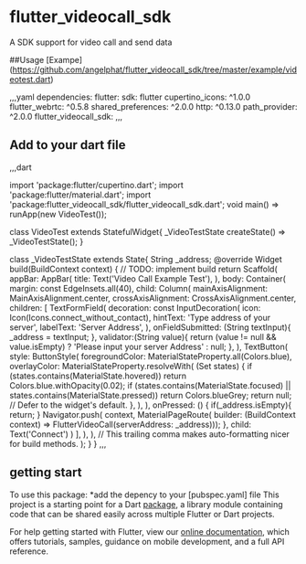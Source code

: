 # flutter_videocall_sdk

A SDK support for video call and send data

##Usage
[Exampe] (https://github.com/angelphat/flutter_videocall_sdk/tree/master/example/videotest.dart) 



,,,yaml
    dependencies:
      flutter:
        sdk: flutter
      cupertino_icons: ^1.0.0
      flutter_webrtc: ^0.5.8
      shared_preferences: ^2.0.0
      http: ^0.13.0
      path_provider: ^2.0.0
      flutter_videocall_sdk:
,,,

## Add to your dart file
 ,,,dart

import 'package:flutter/cupertino.dart';
import 'package:flutter/material.dart';
import 'package:flutter_videocall_sdk/flutter_videocall_sdk.dart';
void main() => runApp(new VideoTest());

class VideoTest extends StatefulWidget{
  _VideoTestState createState() => _VideoTestState();
}

class _VideoTestState extends State<VideoTest>{
  String _address;
  @override
  Widget build(BuildContext context) {
    // TODO: implement build
    return Scaffold(
      appBar: AppBar(
        title: Text('Video Call Example Test'),
      ),
      body: Container(
        margin: const EdgeInsets.all(40),
        child: Column(
          mainAxisAlignment: MainAxisAlignment.center,
          crossAxisAlignment: CrossAxisAlignment.center,
          children: <Widget>[
            TextFormField(
              decoration: const InputDecoration(
                icon: Icon(Icons.connect_without_contact),
                hintText: 'Type address of your server',
                labelText: 'Server Address',
              ),
              onFieldSubmitted: (String textInput){
                  _address = textInput;
              },
              validator:(String value){
                return (value != null && value.isEmpty) ? 'Please input your server Address' : null;
              },
            ),
            TextButton(
                style: ButtonStyle(
                  foregroundColor: MaterialStateProperty.all<Color>(Colors.blue),
                  overlayColor: MaterialStateProperty.resolveWith<Color>(
                        (Set<MaterialState> states) {
                      if (states.contains(MaterialState.hovered))
                        return Colors.blue.withOpacity(0.02);
                      if (states.contains(MaterialState.focused) ||
                          states.contains(MaterialState.pressed))
                        return Colors.blueGrey;
                      return null; // Defer to the widget's default.
                    },
                  ),
                ),
                onPressed: () {
                  if(_address.isEmpty){
                    return;
                  }
                  Navigator.push(
                      context,
                      MaterialPageRoute(
                          builder: (BuildContext context) => FlutterVideoCall(serverAddress: _address)));
                },
                child: Text('Connect')
            )
          ],
        ),
      ), // This trailing comma makes auto-formatting nicer for build methods.
    );
  }
}
 ,,,

## getting start
To use this package: *add the depency to your [pubspec.yaml] file
This project is a starting point for a Dart
[package](https://flutter.dev/developing-packages/),
a library module containing code that can be shared easily across
multiple Flutter or Dart projects.

For help getting started with Flutter, view our 
[online documentation](https://flutter.dev/docs), which offers tutorials, 
samples, guidance on mobile development, and a full API reference.
